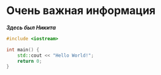 # Очень важная информация

***Здесь был Никита***  

```cpp
#include <iostream>

int main() {
    std::cout << "Hello World!";
    return 0;
}
```